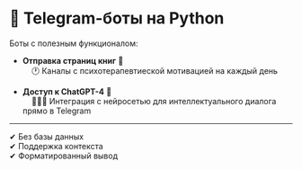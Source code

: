 # 🤖 Telegram-боты на Python

Боты с полезным функционалом:

-  **Отправка страниц книг**  📘  
  &nbsp;&nbsp;&nbsp;&nbsp;🕐  Каналы с психотерапевтиеской мотивацией на каждый день  
  

-  **Доступ к ChatGPT-4**  🧠  
  &nbsp;&nbsp;&nbsp;&nbsp;🙋🏼‍♀️  Интеграция с нейросетью для интеллектуального диалога прямо в Telegram  

---

✔ Без базы данных  
✔ Поддержка контекста  
✔ Форматированный вывод  
